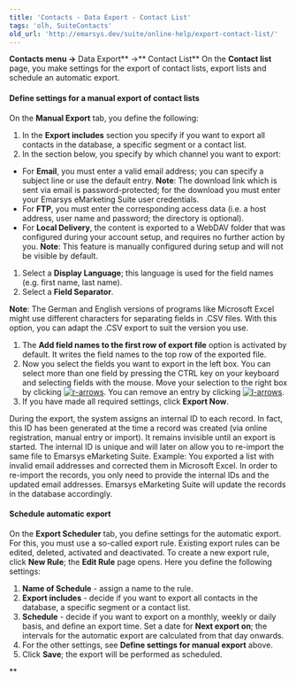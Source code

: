 ```yaml
---
title: 'Contacts - Data Export - Contact List'
tags: 'olh, SuiteContacts'
old_url: 'http://emarsys.dev/suite/online-help/export-contact-list/'
---
```


**Contacts menu ->** Data Export** ->** Contact List** On the **Contact list** page, you make settings for the export of contact lists, export lists and schedule an automatic export.

#### Define settings for a manual export of contact lists

 On the **Manual Export** tab, you define the following:

1. In the **Export includes** section you specify if you want to export all contacts in the database, a specific segment or a contact list.
2. In the section below, you specify by which channel you want to export:

- For **Email**, you must enter a valid email address; you can specify a subject line or use the default entry. **Note**: The download link which is sent via email is password-protected; for the download you must enter your Emarsys eMarketing Suite user credentials.
- For **FTP**, you must enter the corresponding access data (i.e. a host address, user name and password; the directory is optional).
- For **Local Delivery**, the content is exported to a WebDAV folder that was configured during your account setup, and requires no further action by you. **Note**: This feature is manually configured during setup and will not be visible by default.


1. Select a **Display Language**; this language is used for the field names (e.g. first name, last name).
2. Select a **Field Separator**.

**Note**: The German and English versions of programs like Microsoft Excel might use different characters for separating fields in .CSV files. With this option, you can adapt the .CSV export to suit the version you use.

1. The **Add field names to the first row of export file** option is activated by default. It writes the field names to the top row of the exported file.
2. Now you select the fields you want to export in the left box. You can select more than one field by pressing the CTRL key on your keyboard and selecting fields with the mouse. Move your selection to the right box by clicking [![r-arrows](/assets/images/r-arrows.png)](/assets/images/r-arrows.png). You can remove an entry by clicking [![l-arrows](/assets/images/l-arrows.png)](/assets/images/l-arrows.png).
3. If you have made all required settings, click **Export Now**.

 During the export, the system assigns an internal ID to each record. In fact, this ID has been generated at the time a record was created (via online registration, manual entry or import). It remains invisible until an export is started. The internal ID is unique and will later on allow you to re-import the same file to Emarsys eMarketing Suite. Example: You exported a list with invalid email addresses and corrected them in Microsoft Excel. In order to re-import the records, you only need to provide the internal IDs and the updated email addresses. Emarsys eMarketing Suite will update the records in the database accordingly.

#### Schedule automatic export

 On the **Export Scheduler** tab, you define settings for the automatic export. For this, you must use a so-called export rule. Existing export rules can be edited, deleted, activated and deactivated. To create a new export rule, click **New Rule**; the **Edit Rule** page opens. Here you define the following settings:

1. **Name of Schedule** - assign a name to the rule.
2. **Export includes** - decide if you want to export all contacts in the database, a specific segment or a contact list.
3. **Schedule** - decide if you want to export on a monthly, weekly or daily basis, and define an export time. Set a date for **Next export on**; the intervals for the automatic export are calculated from that day onwards.
4. For the other settings, see **Define settings for manual export** above.
5. Click **Save**; the export will be performed as scheduled.

**